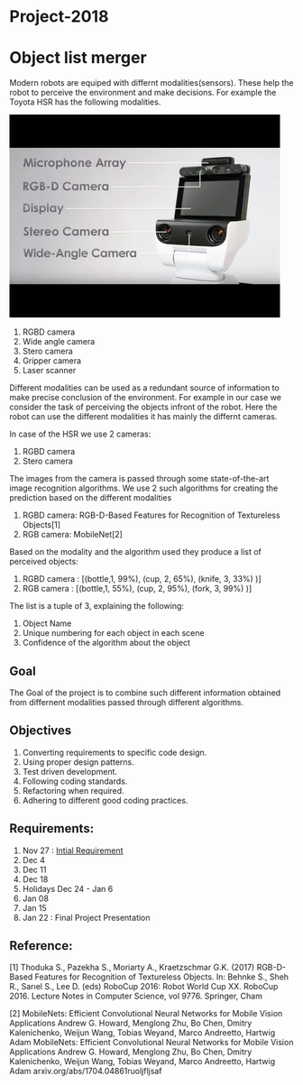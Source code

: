 Project-2018
======

# Object list merger

Modern robots are equiped with differnt modalities(sensors). These help the
robot to perceive the environment and make decisions. For example the Toyota
HSR has the following modalities.

![HSR modalities. (Source: toyota-global.com)](./images/hsr.jpg)


1. RGBD camera
2. Wide angle camera
3. Stero camera
4. Gripper camera
5. Laser scanner

Different modalities can be used as a redundant source of information to make
precise  conclusion of the environment. For example in our case we consider the
task of perceiving the objects infront of the robot. Here the robot can use the
different modalities it has mainly the differnt cameras.

In case of the HSR we use 2 cameras:
1. RGBD camera
2. Stero camera

The images from the camera is passed through some state-of-the-art image
recognition algorithms. We use 2 such algorithms for creating the prediction
based on the different modalities
1. RGBD camera: RGB-D-Based Features for Recognition of Textureless Objects[1]
2. RGB camera: MobileNet[2]



Based on the modality and the algorithm used they produce a list of perceived objects:
1. RGBD camera : [(bottle,1, 99%), (cup, 2, 65%), (knife, 3, 33%) )]
1. RGB camera : [(bottle,1, 55%), (cup, 2, 95%), (fork, 3, 99%) )]

The list is a tuple of 3, explaining the following:
1. Object Name
2. Unique numbering for each object in each scene
3. Confidence of the algorithm about the object

## Goal
The Goal of the project is to combine such different information obtained from
differnent modalities passed through different algorithms.

## Objectives

1. Converting requirements to specific code design.
2. Using proper design patterns.
3. Test driven development.
4. Following coding standards.
5. Refactoring when required.
6. Adhering to different good coding practices.


## Requirements:

1. Nov 27 : [Intial Requirement](initial_requirement.md)
2. Dec 4
3. Dec 11
4. Dec 18
5. Holidays Dec 24 - Jan 6
6. Jan 08
7. Jan 15
8. Jan 22 : Final Project Presentation

## Reference:
[1] Thoduka S., Pazekha S., Moriarty A., Kraetzschmar G.K. (2017) RGB-D-Based
Features for Recognition of Textureless Objects. In: Behnke S., Sheh R., Sarıel
S., Lee D. (eds) RoboCup 2016: Robot World Cup XX. RoboCup 2016. Lecture Notes
in Computer Science, vol 9776. Springer, Cham

[2] MobileNets: Efficient Convolutional Neural Networks for Mobile Vision
Applications
Andrew G. Howard, Menglong Zhu, Bo Chen, Dmitry Kalenichenko, Weijun Wang,
Tobias Weyand, Marco Andreetto, Hartwig Adam  MobileNets: Efficient
Convolutional Neural Networks for Mobile Vision Applications
Andrew G. Howard, Menglong Zhu, Bo Chen, Dmitry Kalenichenko, Weijun Wang,
Tobias Weyand, Marco Andreetto, Hartwig Adam arxiv.org/abs/1704.04861ruoljfljsaf
